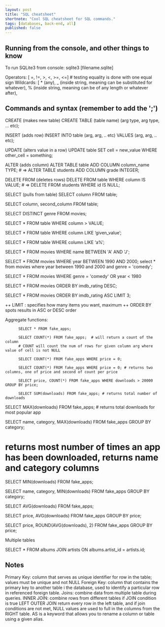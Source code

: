 ```yaml
---
layout: post
title: "SQL cheatsheet"
shortnote: "Cool SQL cheatsheet for SQL commands."
tags: [databases, back-end, all]
published: false
---
```


## Running from the console, and other things to know
To run SQLite3 from console:
sqlite3 [filename.sqlite]

Operators: [ =, !=, >, <, >=, <=]  # testing equality is done with one equal sign
Wildcards: [ * (any),
                     _ (inside string, meaning can be substituted for whatever),
                    % (inside string, meaning can be of any length or whatever after),

## Commands and syntax (remember to add the ';')

CREATE (makes new table)
CREATE TABLE (table name) (arg type, arg type, … etc);

INSERT (adds row)
INSERT INTO table (arg, arg, .. etc) VALUES (arg, arg, .. etc);

UPDATE (alters value in a row)
UPDATE table SET cell = new_value WHERE other_cell = something;

ALTER (adds column)
          ALTER TABLE table ADD COLUMN column_name TYPE;
          # => ALTER TABLE students ADD COLUMN grade INTEGER;

DELETE FROM (deletes rows)
         DELETE FROM table WHERE column IS VALUE;
         # => DELETE FROM students WHERE id IS NULL;

SELECT (pulls from table)
          SELECT column FROM table;

SELECT column, second_column FROM table;

SELECT DISTINCT genre FROM movies;

SELECT * FROM table WHERE column > VALUE;

SELECT * FROM table WHERE column LIKE ‘given_value’;

SELECT * FROM table WHERE column LIKE ‘a%’;

SELECT * FROM movies WHERE name BETWEEN 'A' AND 'J';

SELECT * FROM movies WHERE year BETWEEN 1990 AND 2000;
select * from movies where year between 1990 and 2000 and genre = 'comedy';

SELECT * FROM movies WHERE genre = 'comedy' OR year < 1980

SELECT * FROM movies ORDER BY imdb_rating DESC;

SELECT * FROM movies ORDER BY imdb_rating ASC LIMIT 3;

++ LIMIT : specifies how many items you want, maximum
++ ORDER BY spots results in ASC or DESC order

Aggregate functions:

          SELECT * FROM fake_apps;

          SELECT COUNT(*) FROM fake_apps;  # will return a count of the column
          # COUNT will count the num of rows for given column arg where value of cell is not NULL

          SELECT COUNT(*) FROM fake_apps WHERE price = 0;

          SELECT COUNT(*) FROM fake_apps WHERE price = 0; # returns two columns, one of price and second of count per price

          SELECT price, COUNT(*) FROM fake_apps WHERE downloads > 20000 GROUP BY price;

          SELECT SUM(downloads) FROM fake_apps; # returns total number of downloads

SELECT MAX(downloads) FROM fake_apps; # returns total downloads for most popular app

SELECT name, category, MAX(downloads) FROM fake_apps GROUP BY category;
  # returns most number of times an app has been downloaded, returns name and category columns

SELECT MIN(downloads) FROM fake_apps;

SELECT name, category, MIN(downloads) FROM fake_apps GROUP BY category;

SELECT AVG(downloads) FROM fake_apps;

SELECT price, AVG(downloads) FROM fake_apps GROUP BY price;

SELECT price, ROUND(AVG(downloads), 2) FROM fake_apps GROUP BY price;

Multiple tables

SELECT * FROM albums JOIN artists ON albums.artist_id = artists.id;

## Notes

Primary Key: column that serves as unique identifier for row in the table; values must be unique and not NULL
Foreign Key: column that contains the primary key to another table i the database, used to identify a particular row in referenced foreign table.
Joins: combine data from multiple table during queries.
INNER JOIN: combine rows from different tables if JOIN condition is true
LEFT OUTER JOIN return every row in the left table, and if join conditions are not met, NULL values are used to full in the columns from the RIGHT table.
AS is a keyword that allows you to rename a column or table using a given alias.
